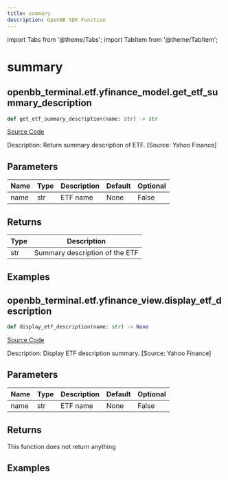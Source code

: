 ```yaml
---
title: summary
description: OpenBB SDK Function
---
```


import Tabs from '@theme/Tabs';
import TabItem from '@theme/TabItem';

# summary

<Tabs>
<TabItem value="model" label="Model" default>

## openbb_terminal.etf.yfinance_model.get_etf_summary_description

```python title='openbb_terminal/etf/yfinance_model.py'
def get_etf_summary_description(name: str) -> str
```
[Source Code](https://github.com/OpenBB-finance/OpenBBTerminal/tree/main/openbb_terminal/etf/yfinance_model.py#L44)

Description: Return summary description of ETF. [Source: Yahoo Finance]

## Parameters

| Name | Type | Description | Default | Optional |
| ---- | ---- | ----------- | ------- | -------- |
| name | str | ETF name | None | False |

## Returns

| Type | Description |
| ---- | ----------- |
| str | Summary description of the ETF |

## Examples



</TabItem>
<TabItem value="view" label="View">

## openbb_terminal.etf.yfinance_view.display_etf_description

```python title='openbb_terminal/etf/yfinance_view.py'
def display_etf_description(name: str) -> None
```
[Source Code](https://github.com/OpenBB-finance/OpenBBTerminal/tree/main/openbb_terminal/etf/yfinance_view.py#L103)

Description: Display ETF description summary. [Source: Yahoo Finance]

## Parameters

| Name | Type | Description | Default | Optional |
| ---- | ---- | ----------- | ------- | -------- |
| name | str | ETF name | None | False |

## Returns

This function does not return anything

## Examples



</TabItem>
</Tabs>